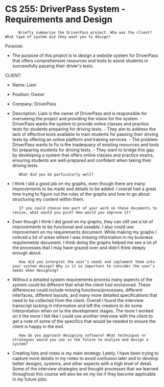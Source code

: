 # CS 255:  DriverPass System - Requirements and Design

          Briefly summarize the DriverPass project. Who was the client? What type of system did they want you to design?

Purpose:

 - The purpose of this project is to design a website system for DriverPass that offers comprehensive resources and tools to assist students in successfully passing their driver's tests.

CLIENT:

 - Name: Liam

 - Position: Owner

 - Company: DriverPass

 - Description: Liam is the owner of DriverPass and is responsible for overseeing the project and providing the vision for the system.
           - DriverPass wants the system to provide online classes and practice tests for students preparing for driving tests.
           - They aim to address the lack of effective tools available to train students for passing their driving tests by offering an online platform and training services.
           - The problem DriverPass wants to fix is the inadequacy of existing resources and tools for preparing students for driving tests.
           - They want to bridge this gap by developing a system that offers online classes and practice exams, ensuring students are well-prepared and confident when taking their driving tests.





          What did you do particularly well?

 - I think I did a good job on my graphs, even though there are many improvements to be made and details to be added. I overall had a great time trying to figure out the rules of the graphs and how to go about structuring my content within them. 




          If you could choose one part of your work on these documents to revise, what would you pick? How would you improve it?

 - Even though I think I did good on my graphs, they can still use a lot of improvements to be functional and useable. I also could use improvement on my requirements document. While making my graphs I noticed a lot of areas where I was missing information in my business requirements document. I think doing the graphs helped me see a lot of the processes that I may have grazed over and didn’t think deeply enough about.




          How did you interpret the user’s needs and implement them into your system design? Why is it so important to consider the user’s needs when designing?

 - Without a detailed system requirements process many aspects of the system could be different that what the client had envisioned. These differences could include missing functions/processes, different interfaces, different layouts, and many more detailed specifications that need to be collected from the client. Overall I found the interview transcript lacking in information and left the creators to do some interpretation when on to the development stages. The more I worked on it the more I felt like I could use another interview with the client to get a note of some of the specifics that would be needed to ensure the client is happy in the end.




          How do you approach designing software? What techniques or strategies would you use in the future to analyze and design a system?

 - Creating lists and notes is my main strategy. Lately, I have been trying to capture more details in my notes to avoid confusion later and to develop better designs, systems, and other aspects with a high level of detail. Some of the interview strategies and thought processes that we learned throughout this course will also be on my list if they become applicable in my future jobs. 


